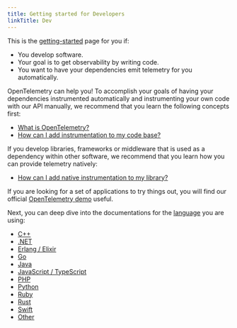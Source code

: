 ```yaml
---
title: Getting started for Developers
linkTitle: Dev
---
```


This is the [getting-started](..) page for you if:

- You develop software.
- Your goal is to get observability by writing code.
- You want to have your dependencies emit telemetry for you automatically.

OpenTelemetry can help you! To accomplish your goals of having your dependencies
instrumented automatically and instrumenting your own code with our API
manually, we recommend that you learn the following concepts first:

- [What is OpenTelemetry?](../../what-is-opentelemetry/)
- [How can I add instrumentation to my code base?](../../concepts/instrumentation/code-based/)

If you develop libraries, frameworks or middleware that is used as a dependency
within other software, we recommend that you learn how you can provide telemetry
natively:

- [How can I add native instrumentation to my library?](../../concepts/instrumentation/libraries/)

If you are looking for a set of applications to try things out, you will find
our official [OpenTelemetry demo](/ecosystem/demo/) useful.

Next, you can deep dive into the documentations for the
[language](../../languages/) you are using:

- [C++](../../languages/cpp/)
- [.NET](../../languages/dotnet/)
- [Erlang / Elixir](../../languages/erlang/)
- [Go](../../languages/go/)
- [Java](../../languages/java/)
- [JavaScript / TypeScript](../../languages/js/)
- [PHP](../../languages/php/)
- [Python](../../languages/python/)
- [Ruby](../../languages/ruby/)
- [Rust](../../languages/rust/)
- [Swift](../../languages/swift/)
- [Other](../../languages/other/)
